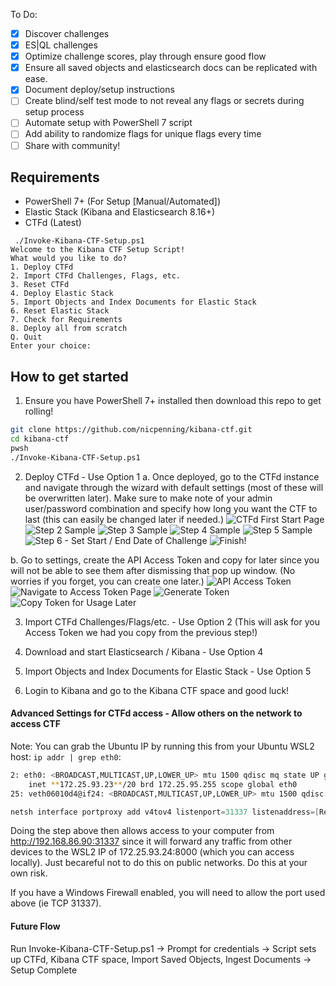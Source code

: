 To Do:
- [x] Discover challenges
- [x] ES|QL challenges
- [x] Optimize challenge scores, play through ensure good flow
- [x] Ensure all saved objects and elasticsearch docs can be replicated with ease.
- [x] Document deploy/setup instructions
- [ ] Create blind/self test mode to not reveal any flags or secrets during setup process
- [ ] Automate setup with PowerShell 7 script
- [ ] Add ability to randomize flags for unique flags every time
- [ ] Share with community!

## Requirements
- PowerShell 7+ (For Setup [Manual/Automated])
- Elastic Stack (Kibana and Elasticsearch 8.16+)
- CTFd (Latest)

```
 ./Invoke-Kibana-CTF-Setup.ps1                                                                                                       
Welcome to the Kibana CTF Setup Script!
What would you like to do?
1. Deploy CTFd
2. Import CTFd Challenges, Flags, etc.
3. Reset CTFd
4. Deploy Elastic Stack
5. Import Objects and Index Documents for Elastic Stack
6. Reset Elastic Stack
7. Check for Requirements
8. Deploy all from scratch
Q. Quit
Enter your choice: 
```

## How to get started
1. Ensure you have PowerShell 7+ installed then download this repo to get rolling!

```bash
git clone https://github.com/nicpenning/kibana-ctf.git
cd kibana-ctf
pwsh
./Invoke-Kibana-CTF-Setup.ps1
```

2. Deploy CTFd - Use Option 1
a. Once deployed, go to the CTFd instance and navigate through the wizard with default settings (most of these will be overwritten later). Make sure to make note of your admin user/password combination and specify how long you want the CTF to last (this can easily be changed later if needed.)
![CTFd First Start Page](image.png)
![Step 2 Sample](image-1.png)
![Step 3 Sample](image-2.png)
![Step 4 Sample](image-4.png)
![Step 5 Sample](image-5.png)
![Step 6 - Set Start / End Date of Challenge](image-6.png)
![Finish!](image-7.png)

b. Go to settings, create the API Access Token and copy for later since you will not be able to see them after dismissing that pop up window. (No worries if you forget, you can create one later.)
![API Access Token](image-8.png)
![Navigate to Access Token Page](image-9.png)
![Generate Token](image-10.png)
![Copy Token for Usage Later](image-11.png)

3. Import CTFd Challenges/Flags/etc. - Use Option 2 (This will ask for you Access Token we had you copy from the previous step!)

4. Download and start Elasticsearch / Kibana - Use Option 4

5. Import Objects and Index Documents for Elastic Stack - Use Option 5

6. Login to Kibana and go to the Kibana CTF space and good luck!

#### Advanced Settings for CTFd access - Allow others on the network to access CTF
Note: You can grab the Ubuntu IP by running this from your Ubuntu WSL2 host: `ip addr | grep eth0`:
```bash
2: eth0: <BROADCAST,MULTICAST,UP,LOWER_UP> mtu 1500 qdisc mq state UP group default qlen 1000
    inet **172.25.93.23**/20 brd 172.25.95.255 scope global eth0
25: veth06010d4@if24: <BROADCAST,MULTICAST,UP,LOWER_UP> mtu 1500 qdisc noqueue master br-765cf15dc8a1 state UP group default
```

```Powershell
netsh interface portproxy add v4tov4 listenport=31337 listenaddress=[Replace this with your local IP. Example == 192.168.86.90] connectport=8000 connectaddress=[Replace this with your WSL2 IP. Example == 172.25.93.23]
```
Doing the step above then allows access to your computer from http://192.168.86.90:31337 since it will forward any traffic from other devices to the WSL2 IP of 172.25.93.24:8000 (which you can access locally). Just becareful not to do this on public networks. Do this at your own risk.

If you have a Windows Firewall enabled, you will need to allow the port used above (ie TCP 31337).

#### Future Flow
Run Invoke-Kibana-CTF-Setup.ps1 -> Prompt for credentials -> Script sets up CTFd, Kibana CTF space, Import Saved Objects, Ingest Documents -> Setup Complete
